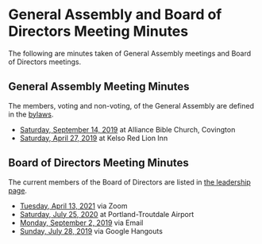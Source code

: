 # General Assembly and Board of Directors Meeting Minutes

The following are minutes taken of General Assembly meetings and Board of
Directors meetings.

## General Assembly Meeting Minutes

The members, voting and non-voting, of the General Assembly are defined in the
[bylaws](bylaws.md).

- [Saturday, September 14, 2019](_meeting_minutes/2019-09-14.md) at Alliance Bible Church, Covington
- [Saturday, April 27, 2019](_meeting_minutes/2019-04-27.md) at Kelso Red Lion Inn

## Board of Directors Meeting Minutes

The current members of the Board of Directors are listed in
[the leadership page](../about_us/leadership.md).

- [Tuesday, April 13, 2021](_meeting_minutes/2021-04-13.md) via Zoom
- [Saturday, July 25, 2020](_meeting_minutes/2020-07-25.md) at Portland-Troutdale Airport
- [Monday, September 2, 2019](_meeting_minutes/2019-09-02.md) via Email
- [Sunday, July 28, 2019](_meeting_minutes/2019-07-28.md) via Google Hangouts
